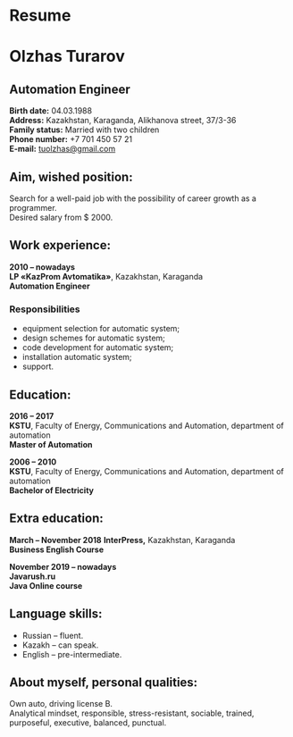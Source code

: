 
# **Resume**
# **Olzhas Turarov**  
## Automation Engineer  
**Birth date:**	04.03.1988  
**Address:**	Kazakhstan, Karaganda, Alikhanova street, 37/3-36  
**Family status:**	Married with two children  
**Phone number:**	+7 701 450 57 21  
**E-mail:**	tuolzhas@gmail.com  
  
## Aim, wished position:  
Search for a well-paid job with the possibility of career growth as a programmer.  
Desired salary from $ 2000.

  
## Work experience: 	
**2010 – nowadays**  
**LP «KazProm Avtomatika»**, Kazakhstan, Karaganda  
**Automation Engineer**  
  
### Responsibilities  
-	equipment selection for automatic system;  
-	design schemes for automatic system;  
-	code development for automatic system;  
-	installation automatic system;  
-	support.  
	  
## Education: 	
**2016 – 2017**  
**KSTU**, Faculty of Energy, Communications and Automation, department of automation  
**Master of Automation** 

**2006 – 2010**  
**KSTU**, Faculty of Energy, Communications and Automation, department of automation  
**Bachelor of Electricity** 
  
## Extra education: 	
**March – November 2018** 
**InterPress,** Kazakhstan, Karaganda  
**Business English Course**  
  
**November 2019 – nowadays**  
**Javarush.ru**  
**Java Online course**  
  
## Language skills: 	
- Russian – fluent.  
- Kazakh – can speak.   
- English – pre-intermediate.  
  

## About myself, personal qualities:	 
Own auto, driving license B.  
Analytical mindset, responsible, stress-resistant, sociable, trained, purposeful, executive, balanced, punctual.  

